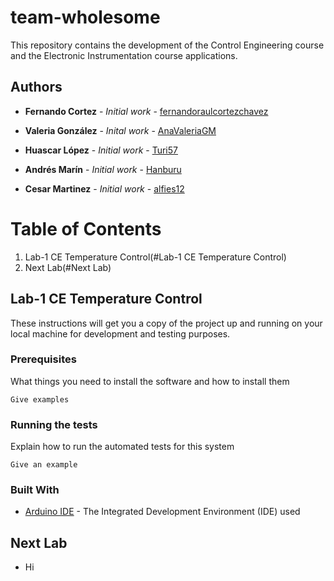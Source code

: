 # team-wholesome

This repository contains the development of the Control Engineering course and the Electronic Instrumentation course applications.

## Authors

* **Fernando Cortez** - *Initial work* - [fernandoraulcortezchavez](https://github.com/fernandoraulcortezchavez)

* **Valeria González** - *Inital work* - [AnaValeriaGM](https://github.com/AnaValeriaGM)

* **Huascar López** - *Initial work* - [Turi57](https://github.com/Turi57)

* **Andrés Marín** - *Initial work* - [Hanburu](https://github.com/hanburu)

* **Cesar Martinez** - *Initial work* - [alfies12](https://github.com/alfies12)

# Table of Contents
1. Lab-1 CE Temperature Control(#Lab-1 CE Temperature Control)
2. Next Lab(#Next Lab)

## Lab-1 CE Temperature Control

These instructions will get you a copy of the project up and running on your local machine for development and testing purposes.

### Prerequisites

What things you need to install the software and how to install them

```
Give examples
```

### Running the tests

Explain how to run the automated tests for this system

```
Give an example
```

### Built With

* [Arduino IDE](https://www.arduino.cc/en/main/software) - The Integrated Development Environment (IDE) used

## Next Lab

* Hi
